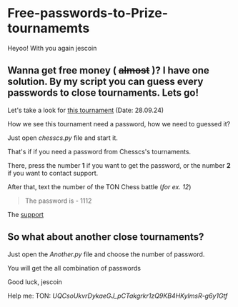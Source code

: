 # Free-passwords-to-Prize-tournamemts

Heyoo! With you again jescoin

 Wanna get free money ( ~~almost~~ )? I have one solution. By my script you can guess every passwords to close tournaments. Lets go!
-----------------------------------------------------------------------------------------------------------------------------------
 Let's take a look for [this tournament](https://lichess.org/tournament/QtrE1N4D) (Date: 28.09.24)

How we see this tournament need a password, how we need to guessed it? 

Just open _chesscs.py_ file and start it. 

That's if if you need a password from Chesscs's tournaments.

There, press the number **1** if you want to get the password, or the number **2** if you want to contact support.

After that, text the number of the TON Chess battle (*for ex. 12*)

> The password is - 1112

The [support](https://t.me/hackdalichess)

So what about another close tournaments?
----------------------------------------

Just open the _Another.py_ file and choose the number of password.

You will get the all combination of passwords

Good luck, 
jescoin


Help me:
TON: _UQCsoUkvrDykaeGJ_pCTakgrkr1zQ9KB4HKylmsR-g6y1Gtf_

